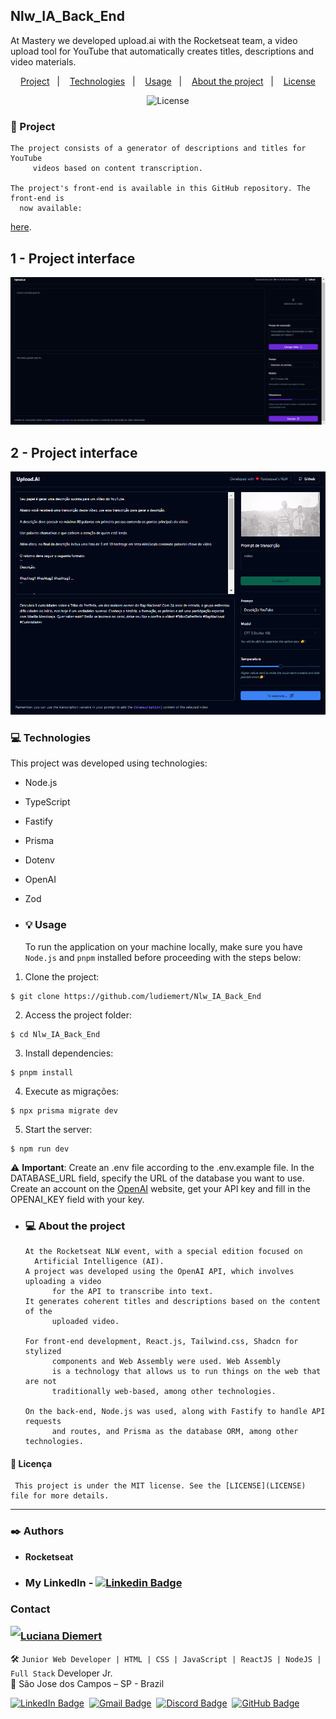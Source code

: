 ## Nlw_IA_Back_End
At Mastery we developed upload.ai with the Rocketseat team, a video upload tool for YouTube that automatically creates titles, descriptions and video materials.

<p align="center">
  <a href="#project">Project</a>&nbsp;&nbsp;&nbsp;|&nbsp;&nbsp;&nbsp;
  <a href="#technologies">Technologies</a>&nbsp;&nbsp;&nbsp;|&nbsp;&nbsp;&nbsp;
  <a href="#usage">Usage</a>&nbsp;&nbsp;&nbsp;|&nbsp;&nbsp;&nbsp;
  <a href="#about">About the project</a>&nbsp;&nbsp;&nbsp;|&nbsp;&nbsp;&nbsp;
  <a href="#license">License</a>
</p>

<p align="center">
  <img alt="License" src="https://img.shields.io/static/v1?label=license&message=MIT&color=49AA26&labelColor=000000">
</p>

<h3 id="project">📁 Project</h3>


    The project consists of a generator of descriptions and titles for YouTube
         videos based on content transcription.

    The project's front-end is available in this GitHub repository. The front-end is 
      now available: 
  [here](https://github.com/ludiemert/Nlw_IA_Web_Front).
       


 ## 1 - Project interface
 ![upload.ai](./public/1_project.png)
 
## 2 - Project interface
 ![upload.ai](./public/2_project.png)
 

<h3 id="technologies">💻 Technologies</h3>

  This project was developed using technologies:

- Node.js
- TypeScript
- Fastify
- Prisma
- Dotenv
- OpenAI
- Zod

- <h3 id="usage">💡 Usage</h3>

    To run the application on your machine locally, make sure you have `Node.js`
       and `pnpm` installed before proceeding with the steps below:

1. Clone the project:

```
$ git clone https://github.com/ludiemert/Nlw_IA_Back_End
```

2. Access the project folder:

```
$ cd Nlw_IA_Back_End
```

3. Install dependencies:

```
$ pnpm install
```

4. Execute as migrações:

```
$ npx prisma migrate dev
```

5. Start the server:

```
$ npm run dev
```

⚠️ **Important**: Create an .env file according to the .env.example file. 
  In the DATABASE_URL field, specify the URL of the database you want to use.
  Create an account on the [OpenAI](https://openai.com/) website, 
  get your API key and fill in the OPENAI_KEY field with your key.

- <h3 id="about">💻 About the project </h3>


      At the Rocketseat NLW event, with a special edition focused on
        Artificial Intelligence (AI).
      A project was developed using the OpenAI API, which involves uploading a video
            for the API to transcribe into text. 
      It generates coherent titles and descriptions based on the content of the
            uploaded video.

      For front-end development, React.js, Tailwind.css, Shadcn for stylized
            components and Web Assembly were used. Web Assembly 
            is a technology that allows us to run things on the web that are not
            traditionally web-based, among other technologies.

      On the back-end, Node.js was used, along with Fastify to handle API requests
            and routes, and Prisma as the database ORM, among other technologies.


#### 📝 Licença

     This project is under the MIT license. See the [LICENSE](LICENSE) file for more details.

---


 ### ✒️ Authors
 * **Rocketseat**

- ### My LinkedIn - [![Linkedin Badge](https://img.shields.io/badge/-LucianaDiemert-blue?style=flat-square&logo=Linkedin&logoColor=white&link=https://www.linkedin.com/in/lucianadiemert/)](https://www.linkedin.com/in/lucianadiemert/)


### Contact

<img align="left" src="https://www.github.com/ludiemert.png?size=150">

### [**Luciana Diemert**](https://github.com/ludiemert)

🛠 `Junior Web Developer | HTML | CSS | JavaScript | ReactJS | NodeJS | Full Stack` Developer Jr. <br>
📍 São Jose dos Campos – SP - Brazil

<a href="https://www.linkedin.com/in/lucianadiemert" target="_blank"><img src="https://img.shields.io/badge/LinkedIn-0077B5?style=flat&logo=linkedin&logoColor=white" alt="LinkedIn Badge" height="25"></a>&nbsp;
<a href="mailto:lucianadiemert@gmail.com" target="_blank"><img src="https://img.shields.io/badge/Gmail-D14836?style=flat&logo=gmail&logoColor=white" alt="Gmail Badge" height="25"></a>&nbsp;
<a href="#"><img src="https://img.shields.io/badge/Discord-%237289DA.svg?logo=discord&logoColor=white" title="LuDiem#0654" alt="Discord Badge" height="25"></a>&nbsp;
<a href="https://www.github.com/ludiemert" target="_blank"><img src="https://img.shields.io/badge/GitHub-100000?style=flat&logo=github&logoColor=white" alt="GitHub Badge" height="25"></a>&nbsp;

<br clear="left"/>
